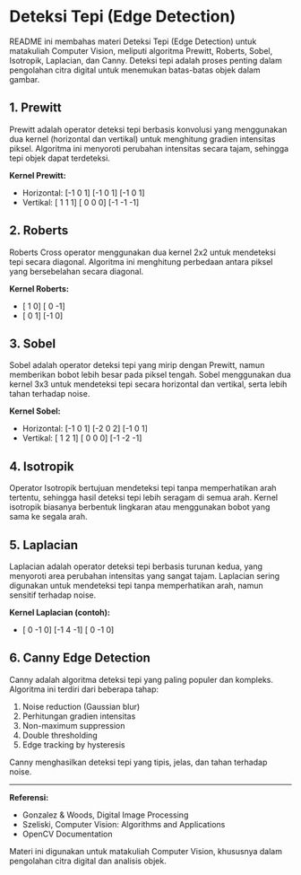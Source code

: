 # Deteksi Tepi (Edge Detection)

README ini membahas materi Deteksi Tepi (Edge Detection) untuk matakuliah Computer Vision, meliputi algoritma Prewitt, Roberts, Sobel, Isotropik, Laplacian, dan Canny. Deteksi tepi adalah proses penting dalam pengolahan citra digital untuk menemukan batas-batas objek dalam gambar.

## 1. Prewitt

Prewitt adalah operator deteksi tepi berbasis konvolusi yang menggunakan dua kernel (horizontal dan vertikal) untuk menghitung gradien intensitas piksel. Algoritma ini menyoroti perubahan intensitas secara tajam, sehingga tepi objek dapat terdeteksi.

**Kernel Prewitt:**

- Horizontal:
  [-1 0 1]
  [-1 0 1]
  [-1 0 1]
- Vertikal:
  [ 1 1 1]
  [ 0 0 0]
  [-1 -1 -1]

## 2. Roberts

Roberts Cross operator menggunakan dua kernel 2x2 untuk mendeteksi tepi secara diagonal. Algoritma ini menghitung perbedaan antara piksel yang bersebelahan secara diagonal.

**Kernel Roberts:**

- [ 1 0]
  [ 0 -1]
- [ 0 1]
  [-1 0]

## 3. Sobel

Sobel adalah operator deteksi tepi yang mirip dengan Prewitt, namun memberikan bobot lebih besar pada piksel tengah. Sobel menggunakan dua kernel 3x3 untuk mendeteksi tepi secara horizontal dan vertikal, serta lebih tahan terhadap noise.

**Kernel Sobel:**

- Horizontal:
  [-1 0 1]
  [-2 0 2]
  [-1 0 1]
- Vertikal:
  [ 1 2 1]
  [ 0 0 0]
  [-1 -2 -1]

## 4. Isotropik

Operator Isotropik bertujuan mendeteksi tepi tanpa memperhatikan arah tertentu, sehingga hasil deteksi tepi lebih seragam di semua arah. Kernel isotropik biasanya berbentuk lingkaran atau menggunakan bobot yang sama ke segala arah.

## 5. Laplacian

Laplacian adalah operator deteksi tepi berbasis turunan kedua, yang menyoroti area perubahan intensitas yang sangat tajam. Laplacian sering digunakan untuk mendeteksi tepi tanpa memperhatikan arah, namun sensitif terhadap noise.

**Kernel Laplacian (contoh):**

- [ 0 -1 0]
  [-1 4 -1]
  [ 0 -1 0]

## 6. Canny Edge Detection

Canny adalah algoritma deteksi tepi yang paling populer dan kompleks. Algoritma ini terdiri dari beberapa tahap:

1. Noise reduction (Gaussian blur)
2. Perhitungan gradien intensitas
3. Non-maximum suppression
4. Double thresholding
5. Edge tracking by hysteresis

Canny menghasilkan deteksi tepi yang tipis, jelas, dan tahan terhadap noise.

---

**Referensi:**

- Gonzalez & Woods, Digital Image Processing
- Szeliski, Computer Vision: Algorithms and Applications
- OpenCV Documentation

Materi ini digunakan untuk matakuliah Computer Vision, khususnya dalam pengolahan citra digital dan analisis objek.
